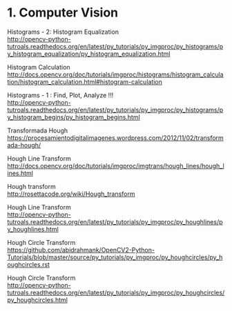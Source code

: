 # 1. Computer Vision

Histograms - 2: Histogram Equalization<BR>
http://opencv-python-tutroals.readthedocs.org/en/latest/py_tutorials/py_imgproc/py_histograms/py_histogram_equalization/py_histogram_equalization.html<BR>

Histogram Calculation<BR>
http://docs.opencv.org/doc/tutorials/imgproc/histograms/histogram_calculation/histogram_calculation.html#histogram-calculation<BR>

Histograms - 1 : Find, Plot, Analyze !!!<BR>
http://opencv-python-tutroals.readthedocs.org/en/latest/py_tutorials/py_imgproc/py_histograms/py_histogram_begins/py_histogram_begins.html<BR>

Transformada Hough <BR>
https://procesamientodigitalimagenes.wordpress.com/2012/11/02/transformada-hough/<BR>

Hough Line Transform<BR>
http://docs.opencv.org/doc/tutorials/imgproc/imgtrans/hough_lines/hough_lines.html<BR>

Hough transform<BR>
http://rosettacode.org/wiki/Hough_transform<BR>

Hough Line Transform<BR>
http://opencv-python-tutroals.readthedocs.org/en/latest/py_tutorials/py_imgproc/py_houghlines/py_houghlines.html<BR>

Hough Circle Transform<BR>
https://github.com/abidrahmank/OpenCV2-Python-Tutorials/blob/master/source/py_tutorials/py_imgproc/py_houghcircles/py_houghcircles.rst<BR>

Hough Circle Transform<BR>
http://opencv-python-tutroals.readthedocs.org/en/latest/py_tutorials/py_imgproc/py_houghcircles/py_houghcircles.html<BR>
